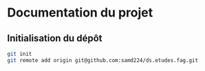 # Documentation du projet

## Initialisation du dépôt

```bash
git init
git remote add origin git@github.com:samd224/ds.etudes.fag.git
```